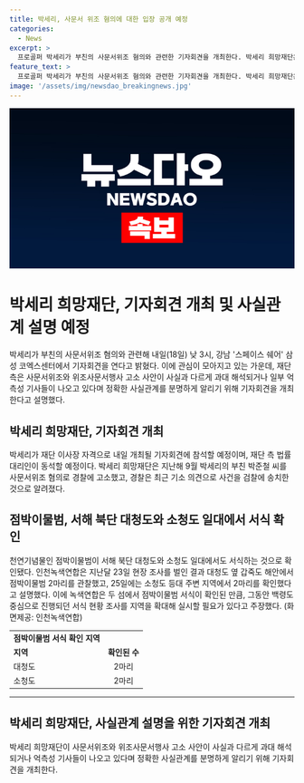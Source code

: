 ```yaml
---
title: 박세리, 사문서 위조 혐의에 대한 입장 공개 예정
categories:
  - News
excerpt: >
  프로골퍼 박세리가 부친의 사문서위조 혐의와 관련한 기자회견을 개최한다. 박세리 희망재단은 사실관계를 분명히 하고 과대 해석된 보도를 반박하기 위해 이번 행사를 갖는다고 설명했다. 한편, 인천녹색연합은 점박이물범이 서해 북단 대청도와 소청도에서도 서식하는 것을 확인했으며, 백령도를 중심으로 진행되던 조사를 확대할 필요가 있다고 주장했다. (총 149자)
feature_text: >
  프로골퍼 박세리가 부친의 사문서위조 혐의와 관련한 기자회견을 개최한다. 박세리 희망재단은 사실관계를 분명히 하고 과대 해석된 보도를 반박하기 위해 이번 행사를 갖는다고 설명했다. 한편, 인천녹색연합은 점박이물범이 서해 북단 대청도와 소청도에서도 서식하는 것을 확인했으며, 백령도를 중심으로 진행되던 조사를 확대할 필요가 있다고 주장했다. (총 149자)
image: '/assets/img/newsdao_breakingnews.jpg'
---
```


<p><img src="/assets/img/newsdao_breakingnews.jpg" alt="pcversion 속보" /></p>

<h1>박세리 희망재단, 기자회견 개최 및 사실관계 설명 예정</h1>

<p data-ke-size="size16">박세리가 부친의 사문서위조 혐의와 관련해 내일(18일) 낮 3시, 강남 '스페이스 쉐어' 삼성 코엑스센터에서 기자회견을 연다고 밝혔다. 이에 관심이 모아지고 있는 가운데, 재단 측은 사문서위조와 위조사문서행사 고소 사안이 사실과 다르게 과대 해석되거나 일부 억측성 기사들이 나오고 있다며 정확한 사실관계를 분명하게 알리기 위해 기자회견을 개최한다고 설명했다.</p>

<h2 data-ke-size="size26">박세리 희망재단, 기자회견 개최</h2>

<p data-ke-size="size16">박세리가 재단 이사장 자격으로 내일 개최될 기자회견에 참석할 예정이며, 재단 측 법률대리인이 동석할 예정이다. 박세리 희망재단은 지난해 9월 박세리의 부친 박준철 씨를 사문서위조 혐의로 경찰에 고소했고, 경찰은 최근 기소 의견으로 사건을 검찰에 송치한 것으로 알려졌다.</p>

<h2 data-ke-size="size26">점박이물범, 서해 북단 대청도와 소청도 일대에서 서식 확인</h2>

<p data-ke-size="size16">천연기념물인 점박이물범이 서해 북단 대청도와 소청도 일대에서도 서식하는 것으로 확인됐다. 인천녹색연합은 지난달 23일 현장 조사를 벌인 결과 대청도 옆 갑죽도 해안에서 점박이물범 2마리를 관찰했고, 25일에는 소청도 등대 주변 지역에서 2마리를 확인했다고 설명했다. 이에 녹색연합은 두 섬에서 점박이물범 서식이 확인된 만큼, 그동안 백령도 중심으로 진행되던 서식 현황 조사를 지역을 확대해 실시할 필요가 있다고 주장했다. (화면제공: 인천녹색연합)</p>

<table>
  <tr>
    <td style="text-align: center; height: 17px;"><b>점박이물범 서식 확인 지역</b></td>
  </tr>
  <tr>
    <td style="text-align: left; height: 17px;"><b>지역</b></td>
    <td style="text-align: center; height: 17px;"><b>확인된 수</b></td>
  </tr>
  <tr>
    <td style="text-align: left; height: 17px;">대청도</td>
    <td style="text-align: center; height: 17px;">2마리</td>
  </tr>
  <tr>
    <td style="text-align: left; height: 17px;">소청도</td>
    <td style="text-align: center; height: 17px;">2마리</td>
  </tr>
</table>

<hr>

<h2 data-ke-size="size26">박세리 희망재단, 사실관계 설명을 위한 기자회견 개최</h2>

<p data-ke-size="size16">박세리 희망재단이 사문서위조와 위조사문서행사 고소 사안이 사실과 다르게 과대 해석되거나 억측성 기사들이 나오고 있다며 정확한 사실관계를 분명하게 알리기 위해 기자회견을 개최한다.</p>

<p data-ke-size="size16">&nbsp;</p>

<p data-ke-size="size16">&nbsp;</p>

